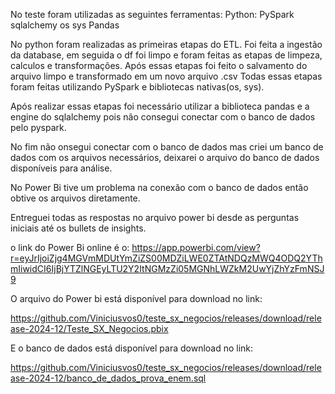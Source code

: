 No teste foram utilizadas as seguintes ferramentas:
Python:
PySpark
sqlalchemy
os
sys
Pandas

No python foram realizadas as primeiras etapas do ETL. Foi feita a ingestão da database, em seguida o df foi limpo e foram feitas as etapas de limpeza, calculos e transformações.
Após essas etapas foi feito o salvamento do arquivo limpo e transformado em um novo arquivo .csv
Todas essas etapas foram feitas utilizando PySpark e bibliotecas nativas(os, sys).

Após realizar essas etapas foi necessário utilizar a biblioteca pandas e a engine do sqlalchemy pois não consegui conectar com o banco de dados pelo pyspark.

No fim não onsegui conectar com o banco de dados mas criei um banco de dados com os arquivos necessários, deixarei o arquivo do banco de dados disponíveis para análise.

No Power Bi tive um problema na conexão com o banco de dados então obtive os arquivos diretamente.

Entreguei todas as respostas no arquivo power bi desde as perguntas iniciais até os bullets de insights.

o link do Power Bi online é o:
https://app.powerbi.com/view?r=eyJrIjoiZjg4MGVmMDUtYmZiZS00MDZiLWE0ZTAtNDQzMWQ4ODQ2YThmIiwidCI6IjBjYTZlNGEyLTU2Y2ItNGMzZi05MGNhLWZkM2UwYjZhYzFmNSJ9

O arquivo do Power bi está disponível para download no link:

https://github.com/Viniciusvos0/teste_sx_negocios/releases/download/release-2024-12/Teste_SX_Negocios.pbix

E o banco de dados está disponível para download no link:

https://github.com/Viniciusvos0/teste_sx_negocios/releases/download/release-2024-12/banco_de_dados_prova_enem.sql
